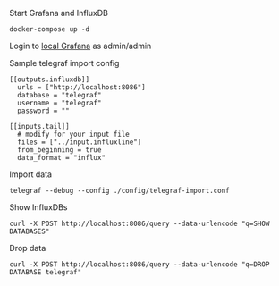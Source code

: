 Start Grafana and InfluxDB
```
docker-compose up -d
```

Login to [local Grafana](http://localhost:3000) as admin/admin

Sample telegraf import config
```
[[outputs.influxdb]]
  urls = ["http://localhost:8086"]
  database = "telegraf"
  username = "telegraf"
  password = ""

[[inputs.tail]]
  # modify for your input file
  files = ["../input.influxline"]
  from_beginning = true
  data_format = "influx"
```

Import data
```
telegraf --debug --config ./config/telegraf-import.conf
```

Show InfluxDBs
```
curl -X POST http://localhost:8086/query --data-urlencode "q=SHOW DATABASES"
```

Drop data
```
curl -X POST http://localhost:8086/query --data-urlencode "q=DROP DATABASE telegraf"
```
